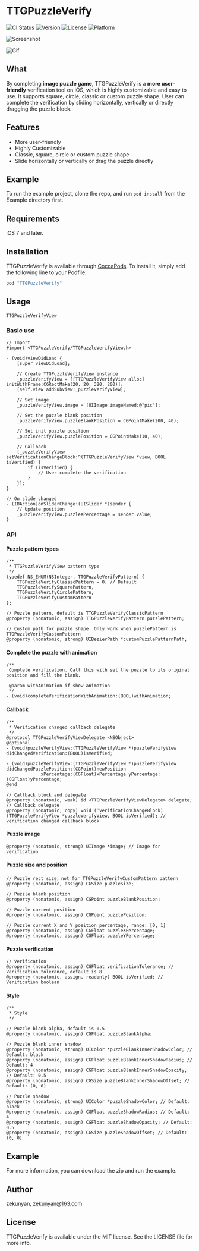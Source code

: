 # TTGPuzzleVerify

[![CI Status](http://img.shields.io/travis/zekunyan/TTGPuzzleVerify.svg?style=flat)](https://travis-ci.org/zekunyan/TTGPuzzleVerify)
[![Version](https://img.shields.io/cocoapods/v/TTGPuzzleVerify.svg?style=flat)](http://cocoapods.org/pods/TTGPuzzleVerify)
[![License](https://img.shields.io/cocoapods/l/TTGPuzzleVerify.svg?style=flat)](http://cocoapods.org/pods/TTGPuzzleVerify)
[![Platform](https://img.shields.io/cocoapods/p/TTGPuzzleVerify.svg?style=flat)](http://cocoapods.org/pods/TTGPuzzleVerify)

![Screenshot](https://github.com/zekunyan/TTGPuzzleVerify/raw/master/Resources/TTGPuzzleVerify.jpeg)

![Gif](https://github.com/zekunyan/TTGPuzzleVerify/raw/master/Resources/TTGPuzzleVerify.gif)

## What 
By completing **image puzzle game**, TTGPuzzleVerify is a **more user-friendly** verification tool on iOS, which is highly customizable and easy to use. It supports square, circle, classic or custom puzzle shape. User can complete the verification by sliding horizontally, vertically or directly dragging the puzzle block.

## Features
* More user-friendly
* Highly Customizable
* Classic, square, circle or custom puzzle shape
* Slide horizontally or vertically or drag the puzzle directly

## Example

To run the example project, clone the repo, and run `pod install` from the Example directory first.

## Requirements
iOS 7 and later.

## Installation

TTGPuzzleVerify is available through [CocoaPods](http://cocoapods.org). To install
it, simply add the following line to your Podfile:

```ruby
pod "TTGPuzzleVerify"
```

## Usage
`TTGPuzzleVerifyView`

### Basic use
```
// Import
#import <TTGPuzzleVerify/TTGPuzzleVerifyView.h>

- (void)viewDidLoad {
    [super viewDidLoad];
    
    // Create TTGPuzzleVerifyView instance
    _puzzleVerifyView = [[TTGPuzzleVerifyView alloc] initWithFrame:CGRectMake(20, 20, 320, 200)];
    [self.view addSubview:_puzzleVerifyView];
    
    // Set image
    _puzzleVerifyView.image = [UIImage imageNamed:@"pic"];
    
    // Set the puzzle blank position
    _puzzleVerifyView.puzzleBlankPosition = CGPointMake(200, 40);
    
    // Set init puzzle position
    _puzzleVerifyView.puzzlePosition = CGPointMake(10, 40);
    
    // Callback
    [_puzzleVerifyView setVerificationChangeBlock:^(TTGPuzzleVerifyView *view, BOOL isVerified) {
        if (isVerified) {
            // User complete the verification
        }
    }];
}

// On slide changed
- (IBAction)onSliderChange:(UISlider *)sender {
    // Update position
    _puzzleVerifyView.puzzleXPercentage = sender.value;
}

```

### API
#### Puzzle pattern types
```
/**
 * TTGPuzzleVerifyView pattern type
 */
typedef NS_ENUM(NSInteger, TTGPuzzleVerifyPattern) {
    TTGPuzzleVerifyClassicPattern = 0, // Default
    TTGPuzzleVerifySquarePattern,
    TTGPuzzleVerifyCirclePattern,
    TTGPuzzleVerifyCustomPattern
};

// Puzzle pattern, default is TTGPuzzleVerifyClassicPattern
@property (nonatomic, assign) TTGPuzzleVerifyPattern puzzlePattern;

// Custom path for puzzle shape. Only work when puzzlePattern is TTGPuzzleVerifyCustomPattern
@property (nonatomic, strong) UIBezierPath *customPuzzlePatternPath;
```

#### Complete the puzzle with animation
```
/**
 Complete verification. Call this with set the puzzle to its original position and fill the blank.

 @param withAnimation if show animation
 */
- (void)completeVerificationWithAnimation:(BOOL)withAnimation;
```

#### Callback
```
/**
 * Verification changed callback delegate
 */
@protocol TTGPuzzleVerifyViewDelegate <NSObject>
@optional
- (void)puzzleVerifyView:(TTGPuzzleVerifyView *)puzzleVerifyView didChangedVerification:(BOOL)isVerified;

- (void)puzzleVerifyView:(TTGPuzzleVerifyView *)puzzleVerifyView didChangedPuzzlePosition:(CGPoint)newPosition
             xPercentage:(CGFloat)xPercentage yPercentage:(CGFloat)yPercentage;
@end

// Callback block and delegate
@property (nonatomic, weak) id <TTGPuzzleVerifyViewDelegate> delegate; // Callback delegate
@property (nonatomic, copy) void (^verificationChangeBlock)(TTGPuzzleVerifyView *puzzleVerifyView, BOOL isVerified); // verification changed callback block
```

#### Puzzle image
```
@property (nonatomic, strong) UIImage *image; // Image for verification
```

#### Puzzle size and position
```
// Puzzle rect size，not for TTGPuzzleVerifyCustomPattern pattern
@property (nonatomic, assign) CGSize puzzleSize;

// Puzzle blank position
@property (nonatomic, assign) CGPoint puzzleBlankPosition;

// Puzzle current position
@property (nonatomic, assign) CGPoint puzzlePosition;

// Puzzle current X and Y position percentage, range: [0, 1]
@property (nonatomic, assign) CGFloat puzzleXPercentage;
@property (nonatomic, assign) CGFloat puzzleYPercentage;
```

#### Puzzle verification
```
// Verification
@property (nonatomic, assign) CGFloat verificationTolerance; // Verification tolerance, default is 8
@property (nonatomic, assign, readonly) BOOL isVerified; // Verification boolean
```

#### Style
```
/**
 * Style
 */

// Puzzle blank alpha, default is 0.5
@property (nonatomic, assign) CGFloat puzzleBlankAlpha;

// Puzzle blank inner shadow
@property (nonatomic, strong) UIColor *puzzleBlankInnerShadowColor; // Default: black
@property (nonatomic, assign) CGFloat puzzleBlankInnerShadowRadius; // Default: 4
@property (nonatomic, assign) CGFloat puzzleBlankInnerShadowOpacity; // Default: 0.5
@property (nonatomic, assign) CGSize puzzleBlankInnerShadowOffset; // Default: (0, 0)

// Puzzle shadow
@property (nonatomic, strong) UIColor *puzzleShadowColor; // Default: black
@property (nonatomic, assign) CGFloat puzzleShadowRadius; // Default: 4
@property (nonatomic, assign) CGFloat puzzleShadowOpacity; // Default: 0.5
@property (nonatomic, assign) CGSize puzzleShadowOffset; // Default: (0, 0)
```

## Example
For more information, you can download the zip and run the example.

## Author

zekunyan, zekunyan@163.com

## License

TTGPuzzleVerify is available under the MIT license. See the LICENSE file for more info.
